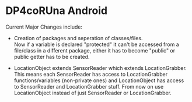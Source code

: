 # DP4coRUna Android
Current Major Changes include:
- Creation of packages and seperation of classes/files.<br>
Now if a variable is declared "protected" it can't be accessed from a file/class in a different package, either it has to become "public" or public getter has to be created.

- LocationObject extends SensorReader which extends LocationGrabber. This means each SensorReader has access to LocationGrabber functions/variables (non-private ones) and LocationObject has access to SensorReader and LocationGrabber stuff. From now on use LocationObject instead of just SensorReader or LocationGrabber. 